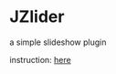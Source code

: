 # JZlider
a simple slideshow plugin

instruction: <a href="https://jinntser.github.io/JZlider">here</a>